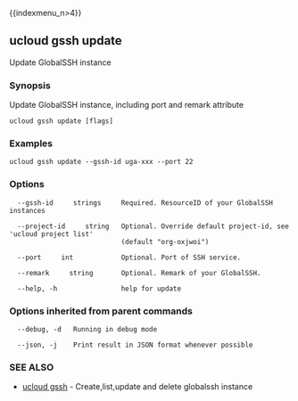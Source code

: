 {{indexmenu_n>4}}

## ucloud gssh update

Update GlobalSSH instance

### Synopsis

Update GlobalSSH instance, including port and remark attribute

```
ucloud gssh update [flags]
```

### Examples

```
ucloud gssh update --gssh-id uga-xxx --port 22
```

### Options

```
  --gssh-id     strings     Required. ResourceID of your GlobalSSH instances 

  --project-id     string   Optional. Override default project-id, see 'ucloud project list'
                            (default "org-oxjwoi") 

  --port     int            Optional. Port of SSH service. 

  --remark     string       Optional. Remark of your GlobalSSH. 

  --help, -h                help for update 

```

### Options inherited from parent commands

```
  --debug, -d   Running in debug mode 

  --json, -j    Print result in JSON format whenever possible 

```

### SEE ALSO

* [ucloud gssh](software/cli/cmd/ucloud/gssh)	 - Create,list,update and delete globalssh instance

